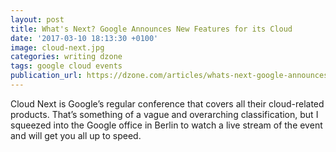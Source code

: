 ```yaml
---
layout: post
title: What's Next? Google Announces New Features for its Cloud
date: '2017-03-10 18:13:30 +0100'
image: cloud-next.jpg
categories: writing dzone
tags: google cloud events
publication_url: https://dzone.com/articles/whats-next-google-announces-new-features-for-its-c
---
```


Cloud Next is Google’s regular conference that covers all their cloud-related products. That’s something of a vague and overarching classification, but I squeezed into the Google office in Berlin to watch a live stream of the event and will get you all up to speed.
